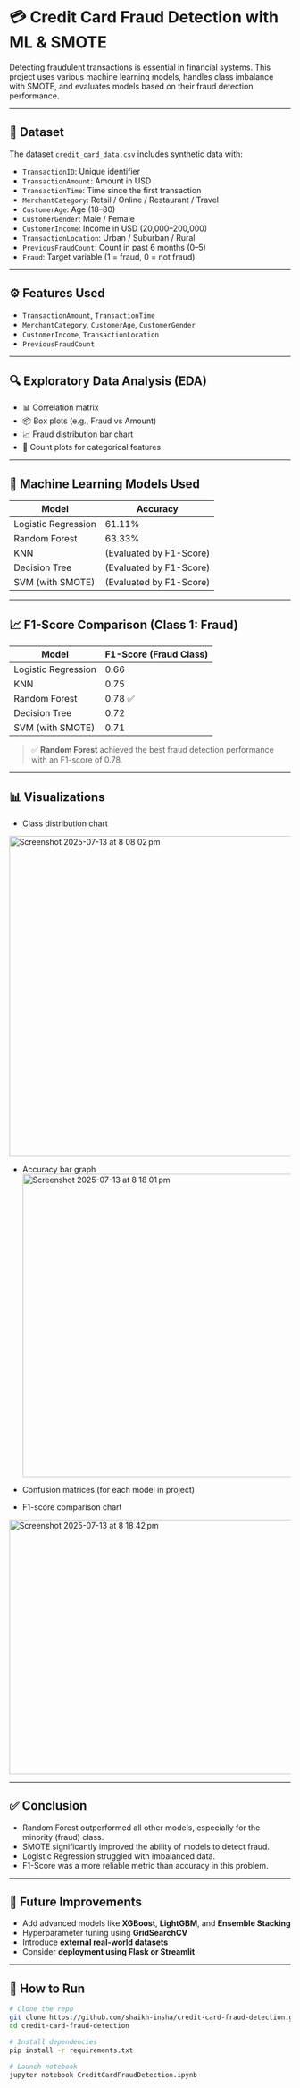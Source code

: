 # 💳 Credit Card Fraud Detection with ML & SMOTE

Detecting fraudulent transactions is essential in financial systems. This project uses various machine learning models, handles class imbalance with SMOTE, and evaluates models based on their fraud detection performance.

---

## 📁 Dataset

The dataset `credit_card_data.csv` includes synthetic data with:

- `TransactionID`: Unique identifier  
- `TransactionAmount`: Amount in USD  
- `TransactionTime`: Time since the first transaction  
- `MerchantCategory`: Retail / Online / Restaurant / Travel  
- `CustomerAge`: Age (18–80)  
- `CustomerGender`: Male / Female  
- `CustomerIncome`: Income in USD (20,000–200,000)  
- `TransactionLocation`: Urban / Suburban / Rural  
- `PreviousFraudCount`: Count in past 6 months (0–5)  
- `Fraud`: Target variable (1 = fraud, 0 = not fraud)

---

## ⚙️ Features Used

- `TransactionAmount`, `TransactionTime`
- `MerchantCategory`, `CustomerAge`, `CustomerGender`
- `CustomerIncome`, `TransactionLocation`
- `PreviousFraudCount`

---

## 🔍 Exploratory Data Analysis (EDA)

- 📊 Correlation matrix
- 📦 Box plots (e.g., Fraud vs Amount)
- 📈 Fraud distribution bar chart
- 🧮 Count plots for categorical features

---

## 🧠 Machine Learning Models Used

| Model                | Accuracy   |
|---------------------|------------|
| Logistic Regression | 61.11%     |
| Random Forest       | 63.33%     |
| KNN                 | (Evaluated by F1-Score) |
| Decision Tree       | (Evaluated by F1-Score) |
| SVM (with SMOTE)    | (Evaluated by F1-Score) |

---

## 📈 F1-Score Comparison (Class 1: Fraud)

| Model                | F1-Score (Fraud Class) |
|---------------------|------------------------|
| Logistic Regression | 0.66                   |
| KNN                 | 0.75                   |
| Random Forest       | 0.78 ✅                |
| Decision Tree       | 0.72                   |
| SVM (with SMOTE)    | 0.71                   |

> ✅ **Random Forest** achieved the best fraud detection performance with an F1-score of 0.78.

---

## 📊 Visualizations

- Class distribution chart 
 <img width="765" height="573" alt="Screenshot 2025-07-13 at 8 08 02 pm" src="https://github.com/user-attachments/assets/99ad2e8f-6b20-4831-a5d1-fc429504fa20" />

- Accuracy bar graph
  <img width="922" height="542" alt="Screenshot 2025-07-13 at 8 18 01 pm" src="https://github.com/user-attachments/assets/35bbf85d-bb64-4432-9725-3296c32fcffd" />
  
- Confusion matrices (for each model in project)
  
- F1-score comparison chart
<img width="921" height="455" alt="Screenshot 2025-07-13 at 8 18 42 pm" src="https://github.com/user-attachments/assets/e7de1cff-b901-4455-bf1d-00f4f67ebbd3" />

---

## ✅ Conclusion

- Random Forest outperformed all other models, especially for the minority (fraud) class.
- SMOTE significantly improved the ability of models to detect fraud.
- Logistic Regression struggled with imbalanced data.
- F1-Score was a more reliable metric than accuracy in this problem.

---

## 🚀 Future Improvements

- Add advanced models like **XGBoost**, **LightGBM**, and **Ensemble Stacking**
- Hyperparameter tuning using **GridSearchCV**
- Introduce **external real-world datasets**
- Consider **deployment using Flask or Streamlit**

---

## 🧪 How to Run

```bash
# Clone the repo
git clone https://github.com/shaikh-insha/credit-card-fraud-detection.git
cd credit-card-fraud-detection

# Install dependencies
pip install -r requirements.txt

# Launch notebook
jupyter notebook CreditCardFraudDetection.ipynb
